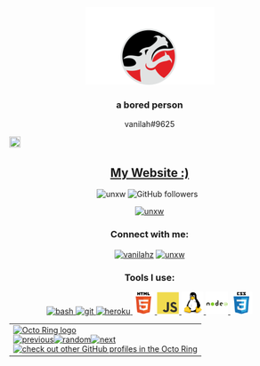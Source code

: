 <p align="center"><img src="img/unxw2.png" alt="My crappy free logo! :)"></p>
<h3 align="center">a bored person</h3>
<span align="center"><p>vanilah#9625</p><img src="https://pnggrid.com/wp-content/uploads/2021/05/Discord-Logo-Circle-2048x2048.png" height="20px" width="20px" vertical-align="middle" /><span>
<h2 align="center"><a href="https://unxw.github.io">My Website :)</a></h2>

<p align="center"> 
  <img src="https://komarev.com/ghpvc/?username=unxw&label=Profile%20views&color=0e75b6&style=flat" alt="unxw" /> 
  <img alt="GitHub followers" src="https://img.shields.io/github/followers/unxw?color=orange">
  <img alt="" src="https://img.shields.io/badge/OS-%20Windows-red/?logo=windows&color=1793d1">
  <img alt="" src="https://img.shields.io/badge/OS-%20Ubuntu Linux-red/?logo=ubuntu&color=ff4300">
</p>

<p align="center"> <a href="https://github.com/ryo-ma/github-profile-trophy"><img src="https://github-profile-trophy.vercel.app/?username=unxw&column=-1&theme=dark_lover" alt="unxw" /></a> </p>

<h3 align="center">Connect with me:</h3><p align="center">
<a href="https://instagram.com/vanilahz" target="blank"><img align="center" src="https://raw.githubusercontent.com/rahuldkjain/github-profile-readme-generator/master/src/images/icons/Social/instagram.svg" alt="vanilahz" height="30" width="40" /></a>
<a href="https://www.youtube.com/@unxw" target="blank"><img align="center" src="https://raw.githubusercontent.com/rahuldkjain/github-profile-readme-generator/master/src/images/icons/Social/youtube.svg" alt="unxw" height="30" width="40" /></a>
</p>

<h3 align="center">Tools I use:</h3><p align="center"><a href="https://www.gnu.org/software/bash/" target="_blank" rel="noreferrer"> <img src="https://www.vectorlogo.zone/logos/gnu_bash/gnu_bash-icon.svg" alt="bash" width="40" height="40"/> </a> <a href="https://git-scm.com/" target="_blank" rel="noreferrer"> <img src="https://www.vectorlogo.zone/logos/git-scm/git-scm-icon.svg" alt="git" width="40" height="40"/> </a> <a href="https://heroku.com" target="_blank" rel="noreferrer"> <img src="https://www.vectorlogo.zone/logos/heroku/heroku-icon.svg" alt="heroku" width="40" height="40"/> </a> <a href="https://www.w3.org/html/" target="_blank" rel="noreferrer"> <img src="https://raw.githubusercontent.com/devicons/devicon/master/icons/html5/html5-original-wordmark.svg" alt="html5" width="40" height="40"/> </a> <a href="https://developer.mozilla.org/en-US/docs/Web/JavaScript" target="_blank" rel="noreferrer"> <img src="https://raw.githubusercontent.com/devicons/devicon/master/icons/javascript/javascript-original.svg" alt="javascript" width="40" height="40"/> </a> <a href="https://www.linux.org/" target="_blank" rel="noreferrer"> <img src="https://raw.githubusercontent.com/devicons/devicon/master/icons/linux/linux-original.svg" alt="linux" width="40" height="40"/> </a> <a href="https://nodejs.org" target="_blank" rel="noreferrer"> <img src="https://raw.githubusercontent.com/devicons/devicon/master/icons/nodejs/nodejs-original-wordmark.svg" alt="nodejs" width="40" height="40"/> </a> <a href="https://en.wikipedia.org/wiki/CSS" target="_blank" rel="noreferrer"> <img src="https://raw.githubusercontent.com/devicons/devicon/master/icons/css3/css3-original-wordmark.svg" alt="css" width="40" height="40"/> </a> </p>

<div align="center">
<table><tbody><tr><td><a href="https://octo-ring.com/"><img src="https://octo-ring.com/static/img/widget/top.png" width="99%" alt="Octo Ring logo" align="top"></a><br><a href="https://octo-ring.com/p/unxw/prev"><img src="https://octo-ring.com/static/img/widget/prev.png" width="33%" alt="previous" align="top" title="previous profile"></a><a href="https://octo-ring.com/p/unxw/random"><img src="https://octo-ring.com/static/img/widget/random.png" width="33%" alt="random" align="top" title="random profile"></a><a href="https://octo-ring.com/p/unxw/next"><img src="https://octo-ring.com/static/img/widget/next.png" width="33%" alt="next" align="top" title="next profile"></a><br><a href="https://octo-ring.com/"><img src="https://octo-ring.com/static/img/widget/bottom.png" width="99%" alt="check out other GitHub profiles in the Octo Ring" align="top"></a></td></tr></tbody></table>
</div>
